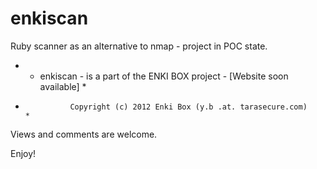 enkiscan
========

Ruby scanner as an alternative to nmap - project in POC state.

* - enkiscan - is a part of the ENKI BOX project - [Website soon available]       *
*               Copyright (c) 2012 Enki Box (y.b .at. tarasecure.com)             *

Views and comments are welcome.

Enjoy!
